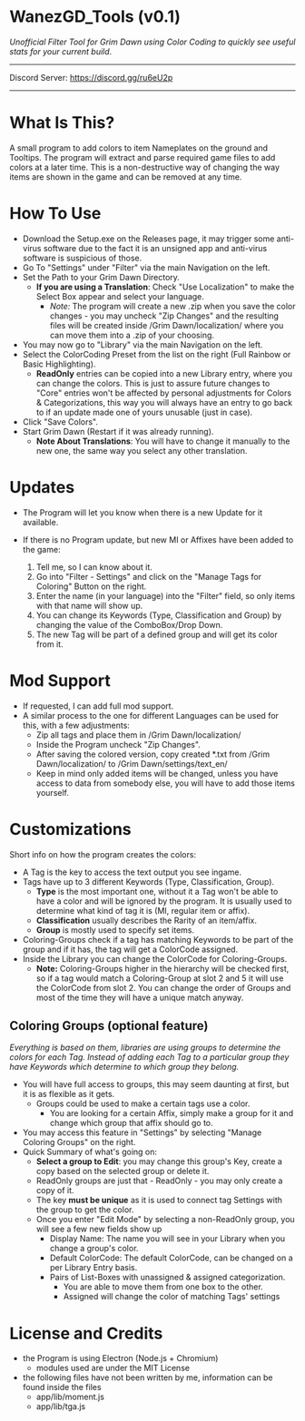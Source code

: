 # WanezGD_Tools (v0.1)

*Unofficial Filter Tool for Grim Dawn using Color Coding to quickly see useful stats for your current build*.

---

Discord Server: https://discord.gg/ru6eU2p

---

# What Is This?

A small program to add colors to item Nameplates on the ground and Tooltips. The program will extract and parse required game files to add colors at a later time. This is a non-destructive way of changing the way items are shown in the game and can be removed at any time.

# How To Use

* Download the Setup.exe on the Releases page, it may trigger some anti-virus software due to the fact it is an unsigned app and anti-virus software is suspicious of those.
* Go To "Settings" under "Filter" via the main Navigation on the left.
* Set the Path to your Grim Dawn Directory.
  * **If you are using a Translation**: Check "Use Localization" to make the Select Box appear and select your language. 
    * *Note:* The program will create a new .zip when you save the color changes - you may uncheck "Zip Changes" and the resulting files will be created inside /Grim Dawn/localization/ where you can move them into a .zip of your choosing.
* You may now go to "Library" via the main Navigation on the left.
* Select the ColorCoding Preset from the list on the right (Full Rainbow or Basic Highlighting).
  * **ReadOnly** entries can be copied into a new Library entry, where you can change the colors. This is just to assure future changes to "Core" entries won't be affected by personal adjustments for Colors & Categorizations, this way you will always have an entry to go back to if an update made one of yours unusable (just in case).
* Click "Save Colors".
* Start Grim Dawn (Restart if it was already running).
  * **Note About Translations**: You will have to change it manually to the new one, the same way you select any other translation.

# Updates
* The Program will let you know when there is a new Update for it available.

* If there is no Program update, but new MI or Affixes have been added to the game:

  1. Tell me, so I can know about it.
  1. Go into "Filter - Settings" and click on the "Manage Tags for Coloring" Button on the right.
  1. Enter the name (in your language) into the "Filter" field, so only items with that name will show up.
  1. You can change its Keywords (Type, Classification and Group) by changing the value of the ComboBox/Drop Down.
  1. The new Tag will be part of a defined group and will get its color from it.

# Mod Support

* If requested, I can add full mod support.
* A similar process to the one for different Languages can be used for this, with a few adjustments:
  * Zip all tags and place them in /Grim Dawn/localization/
  * Inside the Program uncheck "Zip Changes".
  * After saving the colored version, copy created *.txt from /Grim Dawn/localization/ to /Grim Dawn/settings/text_en/
  * Keep in mind only added items will be changed, unless you have access to data from somebody else, you will have to add those items yourself.

# Customizations

Short info on how the program creates the colors:

* A Tag is the key to access the text output you see ingame.
* Tags have up to 3 different Keywords (Type, Classification, Group).
  * **Type** is the most important one, without it a Tag won't be able to have a color and will be ignored by the program. It is usually used to determine what kind of tag it is (MI, regular item or affix).
  * **Classification** usually describes the Rarity of an item/affix.
  * **Group** is mostly used to specify set items.
* Coloring-Groups check if a tag has matching Keywords to be part of the group and if it has, the tag will get a ColorCode assigned.
* Inside the Library you can change the ColorCode for Coloring-Groups.
  * **Note:** Coloring-Groups higher in the hierarchy will be checked first, so if a tag would match a Coloring-Group at slot 2 and 5 it will use the ColorCode from slot 2. You can change the order of Groups and most of the time they will have a unique match anyway.

## Coloring Groups (optional feature)

*Everything is based on them, libraries are using groups to determine the colors for each Tag. Instead of adding each Tag to a particular group they have Keywords which determine to which group they belong.*

* You will have full access to groups, this may seem daunting at first, but it is as flexible as it gets.
  * Groups could be used to make a certain tags use a color.
    * You are looking for a certain Affix, simply make a group for it and change which group that affix should go to.
* You may access this feature in "Settings" by selecting "Manage Coloring Groups" on the right.
* Quick Summary of what's going on:
  * **Select a group to Edit**: you may change this group's Key, create a copy based on the selected group or delete it.
  * ReadOnly groups are just that - ReadOnly - you may only create a copy of it.
  * The key **must be unique** as it is used to connect tag Settings with the group to get the color.
  * Once you enter "Edit Mode" by selecting a non-ReadOnly group, you will see a few new fields show up
    * Display Name: The name you will see in your Library when you change a group's color.
    * Default ColorCode: The default ColorCode, can be changed on a per Library Entry basis.
    * Pairs of List-Boxes with unassigned & assigned categorization.
      * You are able to move them from one box to the other.
      * Assigned will change the color of matching Tags' settings


# License and Credits

* the Program is using Electron (Node.js + Chromium)
  * modules used are under the MIT License
* the following files have not been written by me, information can be found inside the files
  * app/lib/moment.js
  * app/lib/tga.js
